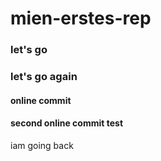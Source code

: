 # mien-erstes-rep

### let's go 
### let's go again 

#### online commit 

#### second online commit test 

iam going back
